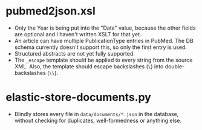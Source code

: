 # pubmed2json.xsl
* Only the Year is being put into the "Date" value, because the other fields
  are optional and I haven't written XSLT for that yet.
* An article can have multiple PublicationType entries in PubMed. The
  DB schema currently doesn't support this, so only the first entry is
  used.
* Structured abstracts are not yet fully supported.
* The `_escape` template should be applied to every string from the source XML. Also, the template should escape backslashes (`\`) into double-backslashes (`\\`).

# elastic-store-documents.py
* Blindly stores every file in `data/documents/*.json` in the database,
  without checking for duplicates, well-formedness or anything else.
